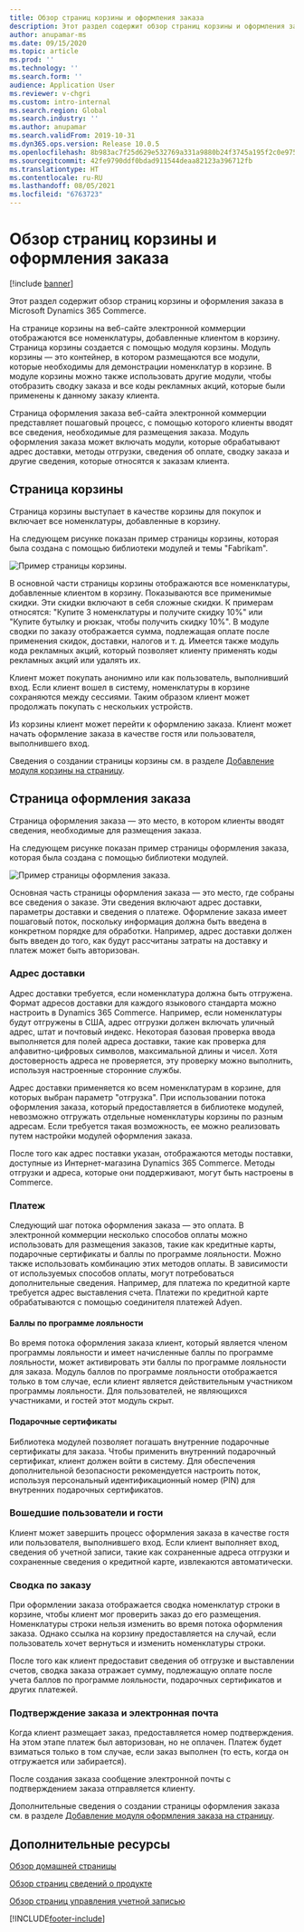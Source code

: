 ```yaml
---
title: Обзор страниц корзины и оформления заказа
description: Этот раздел содержит обзор страниц корзины и оформления заказа в Microsoft Dynamics 365 Commerce.
author: anupamar-ms
ms.date: 09/15/2020
ms.topic: article
ms.prod: ''
ms.technology: ''
ms.search.form: ''
audience: Application User
ms.reviewer: v-chgri
ms.custom: intro-internal
ms.search.region: Global
ms.search.industry: ''
ms.author: anupamar
ms.search.validFrom: 2019-10-31
ms.dyn365.ops.version: Release 10.0.5
ms.openlocfilehash: 8b983ac7f25d629e532769a331a9880b24f3745a195f2c0e9752b238039232a0
ms.sourcegitcommit: 42fe9790ddf0bdad911544deaa82123a396712fb
ms.translationtype: HT
ms.contentlocale: ru-RU
ms.lasthandoff: 08/05/2021
ms.locfileid: "6763723"
---
```

# <a name="cart-and-checkout-pages-overview"></a>Обзор страниц корзины и оформления заказа

[!include [banner](includes/banner.md)]

Этот раздел содержит обзор страниц корзины и оформления заказа в Microsoft Dynamics 365 Commerce.

На странице корзины на веб-сайте электронной коммерции отображаются все номенклатуры, добавленные клиентом в корзину. Страница корзины создается с помощью модуля корзины. Модуль корзины — это контейнер, в котором размещаются все модули, которые необходимы для демонстрации номенклатур в корзине. В модуле корзины можно также использовать другие модули, чтобы отобразить сводку заказа и все коды рекламных акций, которые были применены к данному заказу клиента.

Страница оформления заказа веб-сайта электронной коммерции представляет пошаговый процесс, с помощью которого клиенты вводят все сведения, необходимые для размещения заказа. Модуль оформления заказа может включать модули, которые обрабатывают адрес доставки, методы отгрузки, сведения об оплате, сводку заказа и другие сведения, которые относятся к заказам клиента.

## <a name="cart-page"></a>Страница корзины

Страница корзины выступает в качестве корзины для покупок и включает все номенклатуры, добавленные в корзину.

На следующем рисунке показан пример страницы корзины, которая была создана с помощью библиотеки модулей и темы "Fabrikam".

![Пример страницы корзины.](./media/cart2.PNG)

В основной части страницы корзины отображаются все номенклатуры, добавленные клиентом в корзину. Показываются все применимые скидки. Эти скидки включают в себя сложные скидки. К примерам относятся: "Купите 3 номенклатуры и получите скидку 10%" или "Купите бутылку и рюкзак, чтобы получить скидку 10%". В модуле сводки по заказу отображается сумма, подлежащая оплате после применения скидок, доставки, налогов и т. д. Имеется также модуль кода рекламных акций, который позволяет клиенту применять коды рекламных акций или удалять их.

Клиент может покупать анонимно или как пользователь, выполнивший вход. Если клиент вошел в систему, номенклатуры в корзине сохраняются между сессиями. Таким образом клиент может продолжать покупать с нескольких устройств.

Из корзины клиент может перейти к оформлению заказа. Клиент может начать оформление заказа в качестве гостя или пользователя, выполнившего вход.

Сведения о создании страницы корзины см. в разделе [Добавление модуля корзины на страницу](add-cart-module.md).

## <a name="checkout-page"></a>Страница оформления заказа

Страница оформления заказа — это место, в котором клиенты вводят сведения, необходимые для размещения заказа.

На следующем рисунке показан пример страницы оформления заказа, которая была создана с помощью библиотеки модулей.

![Пример страницы оформления заказа.](./media/Checkout.PNG)

Основная часть страницы оформления заказа — это место, где собраны все сведения о заказе. Эти сведения включают адрес доставки, параметры доставки и сведения о платеже. Оформление заказа имеет пошаговый поток, поскольку информация должна быть введена в конкретном порядке для обработки. Например, адрес доставки должен быть введен до того, как будут рассчитаны затраты на доставку и платеж может быть авторизован.

### <a name="shipping-address"></a>Адрес доставки

Адрес доставки требуется, если номенклатура должна быть отгружена. Формат адресов доставки для каждого языкового стандарта можно настроить в Dynamics 365 Commerce. Например, если номенклатуры будут отгружены в США, адрес отгрузки должен включать уличный адрес, штат и почтовый индекс. Некоторая базовая проверка ввода выполняется для полей адреса доставки, такие как проверка для алфавитно-цифровых символов, максимальной длины и чисел. Хотя достоверность адреса не проверяется, эту проверку можно выполнить, используя настроенные сторонние службы.

Адрес доставки применяется ко всем номенклатурам в корзине, для которых выбран параметр "отгрузка". При использовании потока оформления заказа, который предоставляется в библиотеке модулей, невозможно отгружать отдельные номенклатуры корзины по разным адресам. Если требуется такая возможность, ее можно реализовать путем настройки модулей оформления заказа.

После того как адрес поставки указан, отображаются методы поставки, доступные из Интернет-магазина Dynamics 365 Commerce. Методы отгрузки и адреса, которые они поддерживают, могут быть настроены в Commerce.

### <a name="payment"></a>Платеж

Следующий шаг потока оформления заказа — это оплата. В электронной коммерции несколько способов оплаты можно использовать для размещения заказов, такие как кредитные карты, подарочные сертификаты и баллы по программе лояльности. Можно также использовать комбинацию этих методов оплаты. В зависимости от используемых способов оплаты, могут потребоваться дополнительные сведения. Например, для платежа по кредитной карте требуется адрес выставления счета. Платежи по кредитной карте обрабатываются с помощью соединителя платежей Adyen.

#### <a name="loyalty-points"></a>Баллы по программе лояльности

Во время потока оформления заказа клиент, который является членом программы лояльности и имеет начисленные баллы по программе лояльности, может активировать эти баллы по программе лояльности для заказа. Модуль баллов по программе лояльности отображается только в том случае, если клиент является действительным участником программы лояльности. Для пользователей, не являющихся участниками, и гостей этот модуль скрыт.

#### <a name="gift-cards"></a>Подарочные сертификаты

Библиотека модулей позволяет погашать внутренние подарочные сертификаты для заказа. Чтобы применить внутренний подарочный сертификат, клиент должен войти в систему. Для обеспечения дополнительной безопасности рекомендуется настроить поток, используя персональный идентификационный номер (PIN) для внутренних подарочных сертификатов.

### <a name="signed-in-and-guest-users"></a>Вошедшие пользователи и гости

Клиент может завершить процесс оформления заказа в качестве гостя или пользователя, выполнившего вход. Если клиент выполняет вход, сведения об учетной записи, такие как сохраненные адреса отгрузки и сохраненные сведения о кредитной карте, извлекаются автоматически.

### <a name="order-summary"></a>Сводка по заказу

При оформлении заказа отображается сводка номенклатур строки в корзине, чтобы клиент мог проверить заказ до его размещения. Номенклатуры строки нельзя изменить во время потока оформления заказа. Однако ссылка на корзину предоставляется на случай, если пользователь хочет вернуться и изменить номенклатуры строки.

После того как клиент предоставит сведения об отгрузке и выставлении счетов, сводка заказа отражает сумму, подлежащую оплате после учета баллов по программе лояльности, подарочных сертификатов и других платежей.

### <a name="order-confirmation-and-email"></a>Подтверждение заказа и электронная почта

Когда клиент размещает заказ, предоставляется номер подтверждения. На этом этапе платеж был авторизован, но не оплачен. Платеж будет взиматься только в том случае, если заказ выполнен (то есть, когда он отгружается или забирается).

После создания заказа сообщение электронной почты с подтверждением заказа отправляется клиенту.

Дополнительные сведения о создании страницы оформления заказа см. в разделе [Добавление модуля оформления заказа на страницу](add-checkout-module.md).

## <a name="additional-resources"></a>Дополнительные ресурсы

[Обзор домашней страницы](quick-tour-home-page.md)

[Обзор страниц сведений о продукте](quick-tour-pdp.md)

[Обзор страниц управления учетной записью](quick-tour-account-management.md)


[!INCLUDE[footer-include](../includes/footer-banner.md)]
